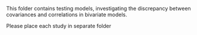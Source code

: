 This folder contains testing models, investigating the discrepancy between covariances and correlations in bivariate models. 


Please place each study in separate folder